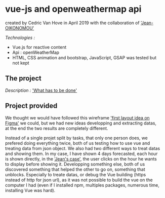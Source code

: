 # vue-js and openweathermap api

created by Cedric Van Hove in April 2019 with the collaboration of ['Jean-OIKONOMOU'](https://github.com/Jean-OIKONOMOU)

_Technologies :_
* Vue.js for reactive content
* Api : openWeatherMap
* HTML, CSS animation and bootstrap, JavaScript, GSAP was tested but not kept

## The project

_Description :_
['What has to be done'](https://github.com/becodeorg/BXL-Johnson-3.9/tree/master/Projets/Mets-Tes-Hauts)

## Project provided

We thought we would have followed this wireframe
['first layout idea on Figma'](https://www.figma.com/file/MUSukZoNaNOy8YAq28198SkW/OpenWeatherMap?node-id=0%3A1)
we could, but we had new ideas developping and extracting datas, at the end the two results are completely different.

Instead of a single projet split by tasks, that only one person does,
we prefered doing everything twice, both of us testing how to use vue and treating data from json object.
We also had two different ways to treat datas and showing them. In my case, I have shown 4 days forecasted, each hour is shown directly, in the ['Jean's case'](https://jean-oikonomou.github.io/FLOYDMYWEATHER/dist/), the user clicks on the hour he wants to display before showing it.
Developping something else, both of us discovered something that helped the other to go on, something that unblocks.
Especially to treate datas, or debug the Vue building (https instead of http for json url), as it was not possible to build the vue on the computer I had (even if I installed npm, multiples packages, numerous time, installing Vue was hard).
